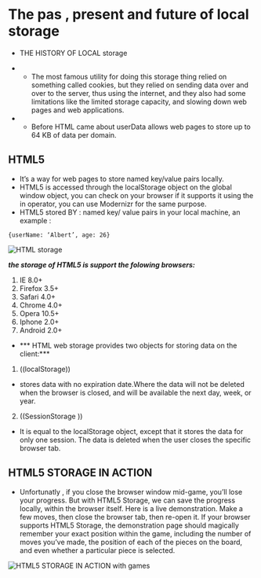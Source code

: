 # The pas , present and future of local storage
* THE HISTORY OF LOCAL storage

* * The most famous utility for doing this storage thing relied on something called cookies, but they relied on sending data over and over to the server, thus using the internet, and they also had some limitations like the limited storage capacity, and slowing down web pages and web applications.

* * Before HTML came about userData allows web pages to store up to 64 KB of data per domain.
## HTML5

* It’s a way for web pages to store named key/value pairs locally.
* HTML5 is accessed through the localStorage object on the global window object, you can check on your browser if it supports it using the in operator, you can use Modernizr for the same purpose.
*  HTML5  stored BY : named key/ value pairs in your local machine, an  example :

` {userName: ‘Albert’, age: 26} `


![HTML storage](https://www.codeproject.com/KB/HTML/Web-Storage-In-Essence/localStorageShare.jpg)


***the storage of HTML5 is support the folowing browsers:***

1. IE 8.0+
2. Firefox 3.5+
3. Safari 4.0+
4. Chrome 4.0+
5. Opera 10.5+
6. Iphone 2.0+
7. Android 2.0+

* *** HTML web storage provides two objects for storing data on the client:***
1. ((localStorage)) 

- stores data with no expiration date.Where the data will not be deleted when the browser is closed, and will be available the next day, week, or year.


2. ((SessionStorage ))

- It is equal to the localStorage object, except that it stores the data for only one session. The data is deleted when the user closes the specific browser tab.



## HTML5 STORAGE IN ACTION
* Unfortunatly , if  you close the browser window mid-game, you’ll lose your progress. But with HTML5 Storage, we can save the progress locally, within the browser itself. Here is a live demonstration. Make a few moves, then close the browser tab, then re-open it. If your browser supports HTML5 Storage, the demonstration page should magically remember your exact position within the game, including the number of moves you’ve made, the position of each of the pieces on the board, and even whether a particular piece is selected.

![HTML5 STORAGE IN ACTION with games](https://res.cloudinary.com/keystone-demo/image/upload/c_fit,f_auto,h_450,w_750/v1548345971/html5-games-developer.png)